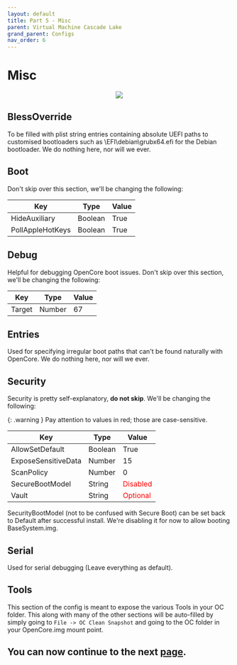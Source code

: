 ```yaml
---
layout: default
title: Part 5 - Misc
parent: Virtual Machine Cascade Lake
grand_parent: Configs
nav_order: 6
---
```


# Misc

<p align="center">
  <img src="../../../assets/OpenCoreMisc.png">
</p>

## BlessOverride

To be filled with plist string entries containing absolute UEFI paths to customised bootloaders such as \EFI\debian\grubx64.efi for the Debian bootloader. We do nothing here, nor will we ever.

## Boot

Don't skip over this section, we'll be changing the following:

| Key  | Type | Value |
| ----- | ----- | ----- |
| HideAuxiliary | Boolean | True |
| PollAppleHotKeys | Boolean | True |

## Debug

Helpful for debugging OpenCore boot issues.
Don't skip over this section, we'll be changing the following:

| Key  | Type | Value |
| ----- | ----- | ----- |
| Target | Number | 67 |

## Entries

Used for specifying irregular boot paths that can't be found naturally with OpenCore. We do nothing here, nor will we ever.

## Security

Security is pretty self-explanatory, <b>do not skip</b>. We'll be changing the following:

{: .warning }
Pay attention to values in red; those are case-sensitive.

| Key  | Type | Value |
| ----- | ----- | ----- |
| AllowSetDefault | Boolean | True |
| ExposeSensitiveData | Number | 15 |
| ScanPolicy | Number | 0 |
| SecureBootModel | String | <span style="color:red">Disabled</span> |
| Vault | String | <span style="color:red">Optional</span> |

SecurityBootModel (not to be confused with Secure Boot) can be set back to Default after successful install. We're disabling it for now to allow booting BaseSystem.img.

## Serial

Used for serial debugging (Leave everything as default).

## Tools

This section of the config is meant to expose the various Tools in your OC folder. This along with many of the other sections will be auto-filled by simply going to ``File -> OC Clean Snapshot`` and going to the OC folder in your OpenCore.img mount point.

## You can now continue to the next <a href="06-NVRAM.html">page</a>.
